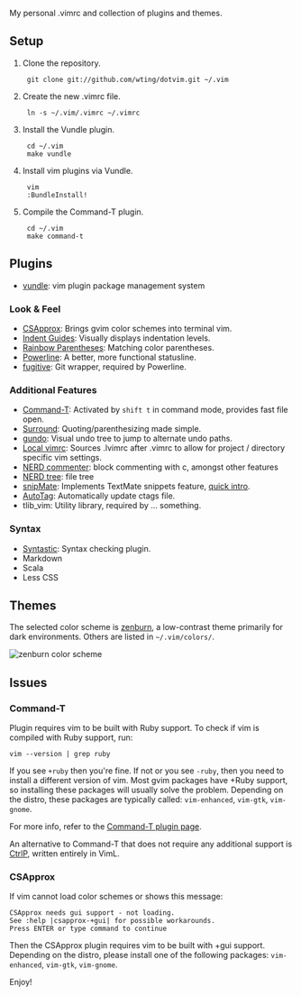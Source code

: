
My personal .vimrc and collection of plugins and themes.

## Setup

1. Clone the repository.

        git clone git://github.com/wting/dotvim.git ~/.vim

2. Create the new .vimrc file.

        ln -s ~/.vim/.vimrc ~/.vimrc

3. Install the Vundle plugin.

        cd ~/.vim
        make vundle

4. Install vim plugins via Vundle.

        vim
        :BundleInstall!

5. Compile the Command-T plugin.

        cd ~/.vim
        make command-t

## Plugins

- [vundle][vundle]: vim plugin package management system

### Look & Feel
- [CSApprox][csapprox]: Brings gvim color schemes into terminal vim.
- [Indent Guides][indent]: Visually displays indentation levels.
- [Rainbow Parentheses][rainbow]: Matching color parentheses.
- [Powerline][powerline]: A better, more functional statusline.
- [fugitive][fugitive]: Git wrapper, required by Powerline.

### Additional Features
- [Command-T][command-t]: Activated by `shift t` in command mode, provides fast file open.
- [Surround][surround]: Quoting/parenthesizing made simple.
- [gundo][gundo]: Visual undo tree to jump to alternate undo paths.
- [Local vimrc][local]: Sources .lvimrc after .vimrc to allow for project / directory specific vim settings.
- [NERD commenter][nerd-commenter]: block commenting with <leader>c<space>, amongst other features
- [NERD tree][nerd-tree]: file tree
- [snipMate][snipmate]: Implements TextMate snippets feature, [quick intro](http://vimeo.com/3535418).
- [AutoTag][autotag]: Automatically update ctags file.
- tlib_vim: Utility library, required by ... something.

### Syntax
- [Syntastic][syntastic]: Syntax checking plugin.
- Markdown
- Scala
- Less CSS

## Themes

The selected color scheme is [zenburn](http://slinky.imukuppi.org/zenburnpage/), a low-contrast theme primarily for dark environments. Others are listed in `~/.vim/colors/`.

![zenburn color scheme](http://slinky.imukuppi.org/wpress/wp-content/uploads/2008/04/zenburn.png "zenburn")

## Issues

### Command-T

Plugin requires vim to be built with Ruby support. To check if vim is compiled with Ruby support, run:

    vim --version | grep ruby

If you see `+ruby` then you're fine. If not or you see `-ruby`, then you need to install a different version of vim. Most gvim packages have +Ruby support, so installing these packages will usually solve the problem. Depending on the distro, these packages are typically called: `vim-enhanced`, `vim-gtk`, `vim-gnome`.

For more info, refer to the [Command-T plugin page](http://www.vim.org/scripts/script.php?script_id=3025).

An alternative to Command-T that does not require any additional support is [CtrlP][ctrlp], written entirely in VimL.

### CSApprox

If vim cannot load color schemes or shows this message:

    CSApprox needs gui support - not loading.
    See :help |csapprox-+gui| for possible workarounds.
    Press ENTER or type command to continue

Then the CSApprox plugin requires vim to be built with +gui support. Depending on the distro, please install one of the following packages: `vim-enhanced`, `vim-gtk`, `vim-gnome`.

Enjoy!

[vundle]: https://github.com/gmarik/vundle
[csapprox]: http://www.vim.org/scripts/script.php?script_id=2390
[indent]: http://www.vim.org/scripts/script.php?script_id=3361
[rainbow]: http://www.vim.org/scripts/script.php?script_id=3772
[powerline]: http://www.vim.org/scripts/script.php?script_id=3881
[fugitive]: http://www.vim.org/scripts/script.php?script_id=2975
[command-t]: http://www.vim.org/scripts/script.php?script_id=3025
[local]: http://www.vim.org/scripts/script.php?script_id=441
[nerd-commenter]: http://www.vim.org/scripts/script.php?script_id=1218
[nerd-tree]: http://www.vim.org/scripts/script.php?script_id=1658
[snipmate]: http://www.vim.org/scripts/script.php?script_id=2540
[syntastic]: http://www.vim.org/scripts/script.php?script_id=2736
[gundo]: https://github.com/sjl/gundo.vim
[surround]: https://github.com/tpope/vim-surround/#surroundvim
[autotag]: http://www.vim.org/scripts/script.php?script_id=1343
[ctrlp]: https://github.com/kien/ctrlp.vim
